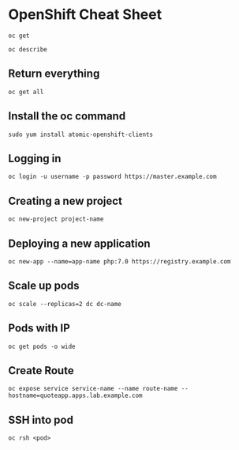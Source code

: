 # OpenShift Cheat Sheet

`oc get`

`oc describe`

## Return everything
`oc get all`

## Install the oc command
`sudo yum install atomic-openshift-clients`

## Logging in
`oc login -u username -p password https://master.example.com`

## Creating a new project
`oc new-project project-name`

## Deploying a new application
`oc new-app --name=app-name php:7.0 https://registry.example.com`

## Scale up pods
`oc scale --replicas=2 dc dc-name`

## Pods with IP
`oc get pods -o wide`

## Create Route
`oc expose service service-name --name route-name --hostname=quoteapp.apps.lab.example.com`

## SSH into pod
`oc rsh <pod>`
